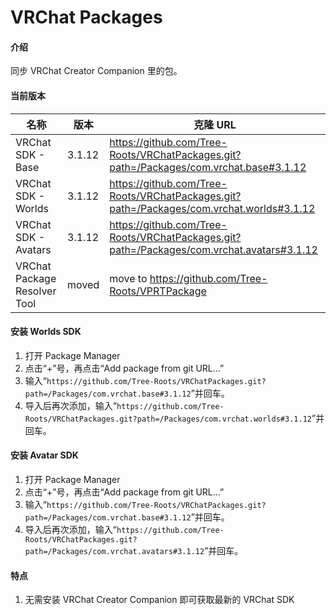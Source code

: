 # VRChat Packages

#### 介绍

同步 VRChat Creator Companion 里的包。

#### 当前版本

| 名称                         | 版本   | 克隆 URL                                                                                           |
| ---------------------------- | ------ | -------------------------------------------------------------------------------------------------- |
| VRChat SDK - Base            | 3.1.12  | https://github.com/Tree-Roots/VRChatPackages.git?path=/Packages/com.vrchat.base#3.1.12              |
| VRChat SDK - Worlds          | 3.1.12  | https://github.com/Tree-Roots/VRChatPackages.git?path=/Packages/com.vrchat.worlds#3.1.12            |
| VRChat SDK - Avatars         | 3.1.12  | https://github.com/Tree-Roots/VRChatPackages.git?path=/Packages/com.vrchat.avatars#3.1.12           |
| VRChat Package Resolver Tool | moved | move to https://github.com/Tree-Roots/VPRTPackage |

#### 安装 Worlds SDK

1. 打开 Package Manager
2. 点击“+”号，再点击“Add package from git URL...”
3. 输入“`https://github.com/Tree-Roots/VRChatPackages.git?path=/Packages/com.vrchat.base#3.1.12`”并回车。
4. 导入后再次添加，输入“`https://github.com/Tree-Roots/VRChatPackages.git?path=/Packages/com.vrchat.worlds#3.1.12`”并回车。

#### 安装 Avatar SDK

1. 打开 Package Manager
2. 点击“+”号，再点击“Add package from git URL...”
3. 输入“`https://github.com/Tree-Roots/VRChatPackages.git?path=/Packages/com.vrchat.base#3.1.12`”并回车。
4. 导入后再次添加，输入“`https://github.com/Tree-Roots/VRChatPackages.git?path=/Packages/com.vrchat.avatars#3.1.12`”并回车。

#### 特点

1. 无需安装 VRChat Creator Companion 即可获取最新的 VRChat SDK

